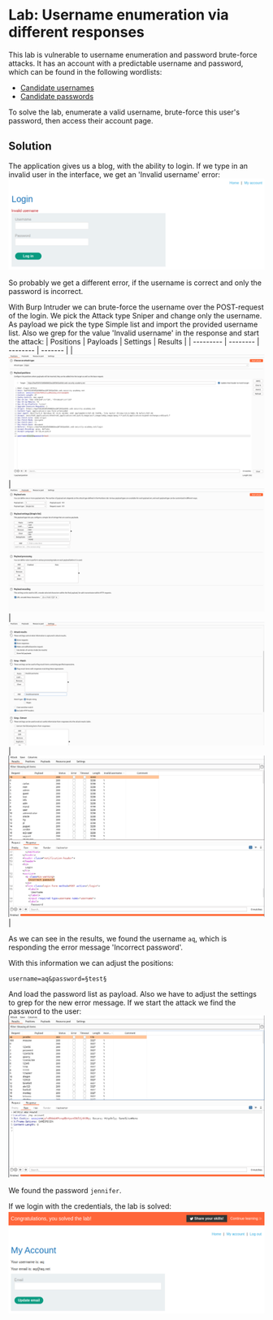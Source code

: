 # Lab: Username enumeration via different responses
This lab is vulnerable to username enumeration and password brute-force attacks. It has an account with a predictable username and password, which can be found in the following wordlists:

- [Candidate usernames](https://portswigger.net/web-security/authentication/auth-lab-usernames)
- [Candidate passwords](https://portswigger.net/web-security/authentication/auth-lab-passwords)

To solve the lab, enumerate a valid username, brute-force this user's password, then access their account page.

## Solution
The application gives us a blog, with the ability to login. If we type in an invalid user in the interface, we get an 'Invalid username' error:
![Invalid login](../images/Username_enumeration_via_different_responses_0.png)

So probably we get a different error, if the username is correct and only the password is incorrect.

With Burp Intruder we can brute-force the username over the POST-request of the login. We pick the Attack type Sniper and change only the username. As payload we pick the type Simple list and import the provided username list. Also we grep for the value 'Invalid username' in the response and start the attack:
| Positions | Payloads | Settings | Results |
| --------- | -------- | -------- | ------- |
| ![Positions](../images/Username_enumeration_via_different_responses_1.png) | ![Payloads](../images/Username_enumeration_via_different_responses_2.png) | ![Settings](../images/Username_enumeration_via_different_responses_3.png) | ![Results](../images/Username_enumeration_via_different_responses_4.png) |

As we can see in the results, we found the username `aq`, which is responding the error message 'Incorrect password'.

With this information we can adjust the positions:
```
username=aq&password=§test§
```
And load the password list as payload. Also we have to adjust the settings to grep for the new error message. If we start the attack we find the password to the user:
![Found password](../images/Username_enumeration_via_different_responses_5.png)

We found the password `jennifer`.

If we login with the credentials, the lab is solved:
![Solved lab](../images/Username_enumeration_via_different_responses_6.png)
